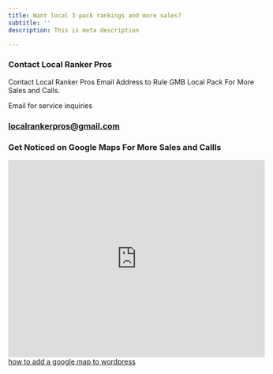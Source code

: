 ```yaml
---
title: Want local 3-pack rankings and more sales?
subtitle: ''
description: This is meta description

---
```

<div class="col-md-6 mb-4">
<div class="p-5 shadow rounded-lg">
<h3 class="mb-4 check-mark">Contact Local Ranker Pros</h3>
<p>Contact Local Ranker Pros
Email Address to Rule GMB Local Pack For More Sales and Calls.

Email for service inquiries

### localrankerpros@gmail.com </p>

<div class="col-md-6 mb-4">
<div class="p-5 shadow rounded-lg">
<h3 class="mb-4 check-mark">Get Noticed on Google Maps For More Sales and Callls</h3>
<p><iframe width="520" height="400" frameborder="0" scrolling="no" marginheight="0" marginwidth="0" id="gmap_canvas" src="https://maps.google.com/maps?width=520&amp;height=400&amp;hl=en&amp;q=Houston%20Houston%20+()&amp;t=&amp;z=10&amp;ie=UTF8&amp;iwloc=B&amp;output=embed"></iframe> <a href='https://addmap.net/'>how to add a google map to wordpress</a> <script type='text/javascript' src='https://embedmaps.com/google-maps-authorization/script.js?id=567049d55b5d75ade340a75effcaa31943b32432'></script>
</p>
</div>
</div>